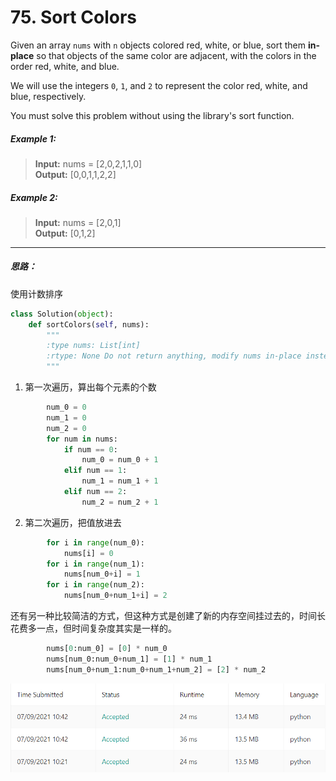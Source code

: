 # 75. Sort Colors

Given an array `nums` with `n` objects colored red, white, or blue, sort them **in-place** so that objects of the same color are adjacent, with the colors in the order red, white, and blue.

We will use the integers `0`, `1`, and `2` to represent the color red, white, and blue, respectively.

You must solve this problem without using the library's sort function.

##### Example 1:

> **Input:** nums = [2,0,2,1,1,0]  
> **Output:** [0,0,1,1,2,2]

##### Example 2:

> **Input:** nums = [2,0,1]  
> **Output:** [0,1,2]

---
##### 思路：

使用计数排序

```python
class Solution(object):
    def sortColors(self, nums):
        """
        :type nums: List[int]
        :rtype: None Do not return anything, modify nums in-place instead.
        """
```

1. 第一次遍历，算出每个元素的个数

```python
        num_0 = 0
        num_1 = 0
        num_2 = 0
        for num in nums:
            if num == 0:
                num_0 = num_0 + 1
            elif num == 1:
                num_1 = num_1 + 1
            elif num == 2:
                num_2 = num_2 + 1
```

2. 第二次遍历，把值放进去

```python
        for i in range(num_0):
            nums[i] = 0
        for i in range(num_1):
            nums[num_0+i] = 1
        for i in range(num_2):
            nums[num_0+num_1+i] = 2
```

还有另一种比较简洁的方式，但这种方式是创建了新的内存空间挂过去的，时间长花费多一点，但时间复杂度其实是一样的。

```python
        nums[0:num_0] = [0] * num_0
        nums[num_0:num_0+num_1] = [1] * num_1
        nums[num_0+num_1:num_0+num_1+num_2] = [2] * num_2
```

![提交时间](./source/time.jpg)